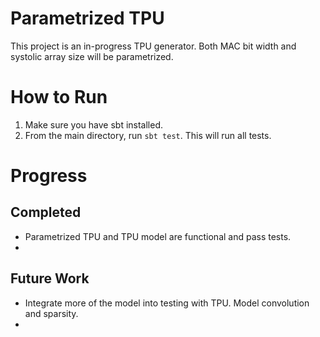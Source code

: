 Parametrized TPU 
=======================

This project is an in-progress TPU generator. Both MAC bit width and systolic array size will be parametrized.

# How to Run #

1. Make sure you have sbt installed. 
2. From the main directory, run `sbt test`. This will run all tests.

# Progress #
## Completed ##
- Parametrized TPU and TPU model are functional and pass tests.
-
## Future Work ##
- Integrate more of the model into testing with TPU. Model convolution and sparsity.
- 
